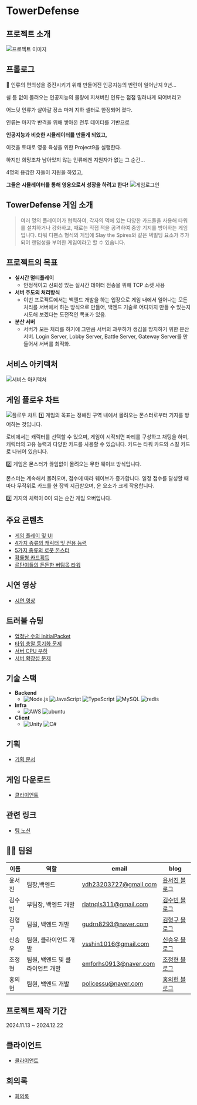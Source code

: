 # TowerDefense

## 프로젝트 소개

![프로젝트 이미지](./README/로고.png)

## 프롤로그

🌅 인류의 편의성을 증진시키기 위해 만들어진 인공지능의 반란이 일어난지 9년…

쉴 틈 없이 몰려오는 인공지능의 물량에 지쳐버린 인류는 점점 밀려나게 되어버리고

어느덧 인류가 살아갈 장소 마저 지하 셸터로 한정되어 졌다.

인류는 마지막 반격을 위해 쌓아온 전투 데이터를 기반으로

**인공지능과 비슷한 시뮬레이터를 만들게 되었고,**

이것을 토대로 영웅 육성을 위한 Project9을 실행한다.

하지만 희망조차 남아있지 않는 인류에겐 지원자가 없는 그 순간…

4명의 용감한 자들이 지원을 하였고,

**그들은 시뮬레이터를 통해 영웅으로서 성장을 하려고 한다!**
![게임로그인](./README/게임로그인.png)

## TowerDefense 게임 소개

> 여러 명의 플레이어가 협력하여, 각자의 덱에 있는 다양한 카드들을 사용해 타워를 설치하거나 강화하고, 때로는 직접 적을 공격하여 중앙 기지를 방어하는 게임입니다.
> 타워 디펜스 형식의 게임에 Slay the Spires와 같은 덱빌딩 요소가 추가되어 랜덤성을 부여한 게임이라고 할 수 있습니다.

## 프로젝트의 목표

- **실시간 멀티플레이**
  - 안정적이고 신뢰성 있는 실시간 데이터 전송을 위해 TCP 소켓 사용
- **서버 주도의 처리방식**
  - 이번 프로젝트에서는 백엔드 개발을 하는 입장으로 게임 내에서 일어나는 모든 처리를 서버에서 하는 방식으로 만들어, 백엔드 기술로 어디까지 만들 수 있는지 시도해 보겠다는 도전적인 목표가 있음.
- **분산 서버**
  - 서버가 모든 처리를 하기에 그만큼 서버의 과부하가 생김을 방지하기 위한 분산 서버. Login Server, Lobby Server, Battle Server, Gateway Server를 만들어서 서버를 최적화.

## 서비스 아키텍처

![서비스 아키텍처](./README/서버아키텍처.png)

## 게임 플로우 차트

![플로우 차트](./README/게임플로우.png)
1️⃣ 게임의 목표는 정해진 구역 내에서 몰려오는 몬스터로부터 기지를 방어하는 것입니다.

로비에서는 캐릭터를 선택할 수 있으며,
게임이 시작되면 파티를 구성하고 채팅을 하며, 캐릭터의 고유 능력과 다양한 카드를 사용할 수 있습니다.
카드는 타워 카드와 스킬 카드로 나뉘어 있습니다.

2️⃣ 게임은 몬스터가 끊임없이 몰려오는 무한 웨이브 방식입니다.

몬스터는 계속해서 몰려오며, 점수에 따라 웨이브가 증가합니다.
일정 점수를 달성할 때마다 무작위로 카드를 한 장씩 지급받으며, 운 요소가 크게 작용합니다.

3️⃣ 기지의 체력이 0이 되는 순간 게임 오버입니다.

## 주요 콘텐츠

- [게임 플레이 및 UI](https://www.notion.so/teamsparta/UI-6ff71c8be1684e9fa6e45d581bb3f20a?pvs=25&cookie_sync_completed=true)
- [4가지 종류의 캐릭터 및 전용 능력](https://www.notion.so/teamsparta/4-15b669ad3b094b918938f881249bfa94)
- [5가지 종류의 로봇 몬스터](https://www.notion.so/teamsparta/5-32f0dda393ad4b70a31ec0c3270cd96f?pvs=25)
- [확률형 카드획득](https://www.notion.so/teamsparta/3f366a6ffb9e4c3c9e400986383ae3f6?pvs=25)
- [르탄이들의 든든한 버팀목 타워](https://www.notion.so/teamsparta/eab3c8e4c8fc403d96280b48782f7889?pvs=25)

## 시연 영상

- [시연 영상](https://www.notion.so/teamsparta/15f2dc3ef51481418e4dfc620845fb20)

## 트러블 슈팅

- [엄청난 수의 InitialPacket](https://www.notion.so/teamsparta/InitialPacket-bf5c7da28eb74c2394ec6f3259778b23)
- [타워 총알 동기화 문제](https://www.notion.so/teamsparta/427e5cd0a5044efa9943f37444e36805)
- [서버 CPU 부하](https://www.notion.so/teamsparta/CPU-ad6828ca4d03454c92e7eb6f84046a14?pvs=25)
- [서버 확장성 문제](https://www.notion.so/teamsparta/7ab684bdf1184f869c5ef28a6bb5e6b1)

## 기술 스택

- **Backend**
  - ![Node.js](https://img.shields.io/badge/node.js-339933?style=for-the-badge&logo=Node.js&logoColor=white) ![JavaScript](https://img.shields.io/badge/javaScript-F7DF1E?style=for-the-badge&logo=javaScript&logoColor=black) ![TypeScript](https://img.shields.io/badge/TypeScript-87ceeb?style=for-the-badge&logo=TypeScript&logoColor=black) ![MySQL](https://img.shields.io/badge/mysql-4479A1?style=for-the-badge&logo=mysql&logoColor=white) ![redis](https://img.shields.io/badge/redis-FF4438?style=for-the-badge&logo=redis&logoColor=white)
- **Infra**
  - ![AWS](https://img.shields.io/badge/aws-232F3E?style=for-the-badge&logo=awsorganizations&logoColor=white) ![ubuntu](https://img.shields.io/badge/ubuntu-E95420?style=for-the-badge&logo=ubuntu&logoColor=white)
- **Client**
  - ![Unity](https://img.shields.io/badge/unity-000000?style=for-the-badge&logo=unity&logoColor=white) ![C#](https://img.shields.io/badge/c%23-239120?style=for-the-badge&logo=c-sharp&logoColor=white)

## 기획

- [기획 문서](https://teamsparta.notion.site/d36b30239d8240199ef0d699181070a6)

## 게임 다운로드

- [클라이언트](https://ssw1113.itch.io/project9)

## 관련 링크

- [팀 노션](https://teamsparta.notion.site/9-2dfa6b2d1f674002821c8e0459caec93)

## 👩‍💻 팀원

| 이름   | 역할                            | email                 | blog                                                                                 |
| ------ | ------------------------------- | --------------------- | ------------------------------------------------------------------------------------ |
| 윤서진 | 팀장,백엔드                     | ydh23203727@gmail.com | [윤서진 블로그](https://velog.io/@yth0417/posts)                                     |
| 김수빈 | 부팀장, 백엔드 개발             | rlatnqls311@gmail.com | [김수빈 블로그](https://velog.io/@sidhd3030/posts)                                   |
| 김형구 | 팀원, 백엔드 개발               | gudrn8293@naver.com   | [김형구 블로그](https://gudrn8293.tistory.com)                                       |
| 신승우 | 팀원, 클라이언트 개발           | ysshin1016@gmail.com  | [신승우 블로그](https://nbcssw.tistory.com/)                                         |
| 조정현 | 팀원, 백엔드 및 클라이언트 개발 | emforhs0913@naver.com | [조정현 블로그](https://cannons.notion.site/13c383dfd6bf814e87acf0f93b5c2c4a?pvs=73) |
| 홍의헌 | 팀원, 백엔드 개발               | policessu@naver.com   | [홍의헌 블로그](https://velog.io/@mu92204/posts)                                     |

## 프로젝트 제작 기간

2024.11.13 ~ 2024.12.22

## 클라이언트

- [클라이언트](https://github.com/im-cjh/last-client)

## 회의록

- [회의록](https://www.notion.so/teamsparta/640aefdbe069499388cd0b93217c13bc)
